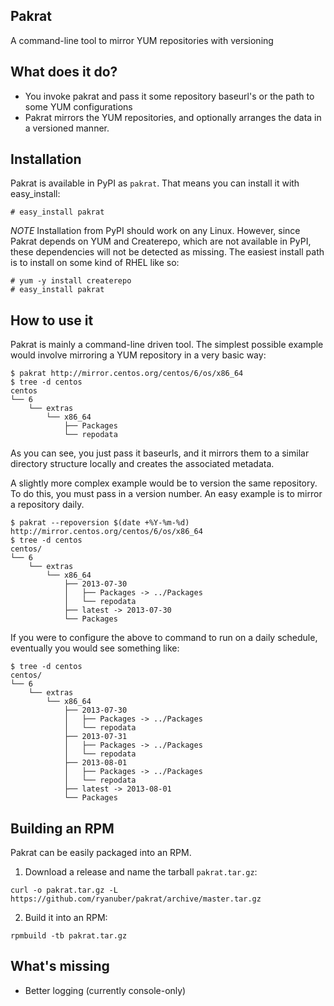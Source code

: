Pakrat
-------

A command-line tool to mirror YUM repositories with versioning

What does it do?
----------------

* You invoke pakrat and pass it some repository baseurl's or the path
  to some YUM configurations
* Pakrat mirrors the YUM repositories, and optionally arranges the
  data in a versioned manner.

Installation
------------

Pakrat is available in PyPI as `pakrat`. That means you can install it with
easy_install:

```
# easy_install pakrat
```

*NOTE*
Installation from PyPI should work on any Linux. However, since Pakrat depends
on YUM and Createrepo, which are not available in PyPI, these dependencies will
not be detected as missing. The easiest install path is to install on some kind
of RHEL like so:

```
# yum -y install createrepo
# easy_install pakrat
```

How to use it
-------------

Pakrat is mainly a command-line driven tool. The simplest possible example
would involve mirroring a YUM repository in a very basic way:

```
$ pakrat http://mirror.centos.org/centos/6/os/x86_64
$ tree -d centos
centos
└── 6
    └── extras
        └── x86_64
            ├── Packages
            └── repodata
```

As you can see, you just pass it baseurls, and it mirrors them to a similar
directory structure locally and creates the associated metadata.

A slightly more complex example would be to version the same repository. To
do this, you must pass in a version number. An easy example is to mirror a
repository daily.
```
$ pakrat --repoversion $(date +%Y-%m-%d) http://mirror.centos.org/centos/6/os/x86_64
$ tree -d centos
centos/
└── 6
    └── extras
        └── x86_64
            ├── 2013-07-30
            │   ├── Packages -> ../Packages
            │   └── repodata
            ├── latest -> 2013-07-30
            └── Packages
```

If you were to configure the above to command to run on a daily schedule,
eventually you would see something like:
```
$ tree -d centos
centos/
└── 6
    └── extras
        └── x86_64
            ├── 2013-07-30
            │   ├── Packages -> ../Packages
            │   └── repodata
            ├── 2013-07-31
            │   ├── Packages -> ../Packages
            │   └── repodata
            ├── 2013-08-01
            │   ├── Packages -> ../Packages
            │   └── repodata
            ├── latest -> 2013-08-01
            └── Packages
```

Building an RPM
---------------

Pakrat can be easily packaged into an RPM.

1. Download a release and name the tarball `pakrat.tar.gz`:
```
curl -o pakrat.tar.gz -L https://github.com/ryanuber/pakrat/archive/master.tar.gz
```

2. Build it into an RPM:
```
rpmbuild -tb pakrat.tar.gz
```

What's missing
--------------

* Better logging (currently console-only)
